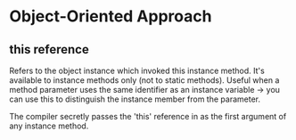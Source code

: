 # Object-Oriented Approach
## this reference
Refers to the object instance which invoked this instance method.
It's available to instance methods only (not to static methods).
Useful when a method parameter uses the same identifier as an instance variable -> you can use this to distinguish the instance member from the parameter. 

The compiler secretly passes the 'this' reference in as the first argument of any instance method.
